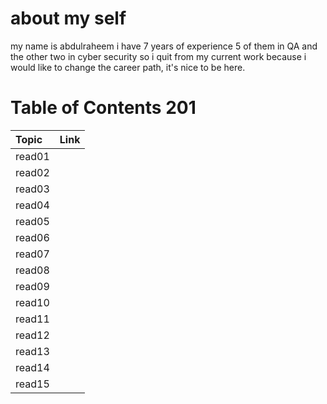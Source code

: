 # about my self 
my name is abdulraheem i have 7 years of experience 5 of them in QA and the other two in cyber security so i quit from my current work because i would like to change the career path, it's nice to be here.

# Table of Contents 201
| Topic  | Link  |
| :------------ |:---------------:|
|read01            |  |
|read02            |  |
|read03            |  |
|read04            |  |
|read05            |  |
|read06            |  |
|read07            |  |
|read08            |  |
|read09            |  |
|read10            |  |
|read11            |  |
|read12            |  |
|read13            |  |
|read14            |  |
|read15            |  |
